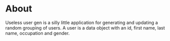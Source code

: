 # About
Useless user gen is a silly little application for generating and updating a random grouping of users. A user is a data object with an id, first name, last name, occupation and gender.